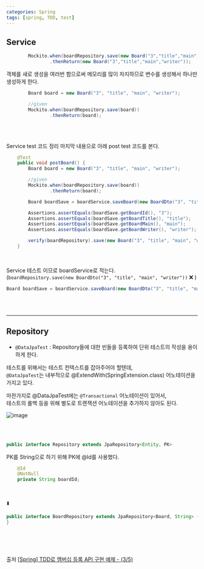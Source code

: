 ```yaml
---
categories: Spring
tags: [spring, TDD, test]
---
```


## Service

```java
        Mockito.when(boardRepository.save(new Board("3","title","main","writer")))
                .thenReturn(new Board("3","title","main","writer"));
```

객체를 새로 생성을 여러번 함으로써 메모리를 많이 차지하므로
변수를 생성해서 하나만 생성하게 한다.

```java
        Board board = new Board("3", "title", "main", "writer");

        //given
        Mockito.when(boardRepository.save(board))
                .thenReturn(board);
```

<br><br>

Service test 코드 정리 마지막 내용으로 아래 post test 코드를 본다.

```java
    @Test
    public void postBoard() {
        Board board = new Board("3", "title", "main", "writer");

        //given
        Mockito.when(boardRepository.save(board))
                .thenReturn(board);

        Board boardSave = boardService.saveBoard(new BoardDto("3", "title", "main", "writer"));

        Assertions.assertEquals(boardSave.getBoardId(), "3");
        Assertions.assertEquals(boardSave.getBoardTitle(), "title");
        Assertions.assertEquals(boardSave.getBoardMain(), "main");
        Assertions.assertEquals(boardSave.getBoardWriter(), "writer");

        verify(boardRepository).save(new Board("3", "title", "main", "writer"));
    }
```

<br>

Service 테스트 이므로 boardService로 적는다.         
(`boardRepository.save(new BoardDto("3", "title", "main", "writer"))` ❌ )

```java
Board boardSave = boardService.saveBoard(new BoardDto("3", "title", "main", "writer"));
```

<br><br>

---

## Repository

- `@DataJpaTest` : Repository들에 대한 빈들을 등록하여 단위 테스트의 작성을 용이하게 한다.

테스트를 위해서는 테스트 컨텍스트를 잡아주어야 할텐데,               
`@DataJpaTest`는 내부적으로 @ExtendWith(SpringExtension.class) 어노테이션을 가지고 있다.

마찬가지로 @DataJpaTest에는 `@Transactional` 어노테이션이 있어서,       
테스트의 롤백 등을 위해 별도로 트랜잭션 어노테이션을 추가하지 않아도 된다.

![image](https://user-images.githubusercontent.com/74857364/193873417-6ac08742-1904-41a6-b766-682940a5568c.png)

<br><br>

```java
public interface Repository extends JpaRepository<Entity, PK>
```

PK를 String으로 하기 위해 PK에 @Id를 사용했다.

```java
    @Id
    @NotNull
    private String boardId;
```

<br>

⬇️

```java
public interface BoardRepository extends JpaRepository<Board, String> {
}
```

<br><br><br>


출처
[[Spring] TDD로 멤버십 등록 API 구현 예제 - (3/5)](https://mangkyu.tistory.com/184)
